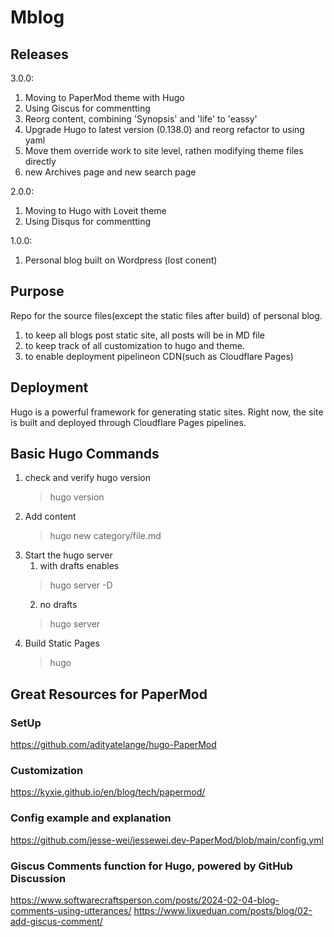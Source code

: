 # Mblog

## Releases

3.0.0:

1. Moving to PaperMod theme with Hugo
2. Using Giscus for commentting
3. Reorg content,  combining 'Synopsis' and 'life' to 'eassy'
4. Upgrade Hugo to latest version (0.138.0) and reorg refactor to using yaml
5. Move them override work to site level, rathen modifying theme files directly
6. new Archives page and new search page

2.0.0:

1. Moving to Hugo with Loveit theme
2. Using Disqus for commentting 

1.0.0:

1. Personal blog built on Wordpress (lost conent)

## Purpose

Repo for the source files(except the static files after build) of personal blog.

1. to keep all blogs post
    static site,  all posts will be in MD file
2. to keep track of all customization to hugo and theme.
3. to enable deployment pipelineon CDN(such as Cloudflare Pages)

## Deployment

Hugo is a powerful framework for generating static sites.
Right now,  the site is built and deployed through Cloudflare Pages pipelines.

## Basic Hugo Commands

1. check and verify hugo version
   >hugo version
2. Add content
   > hugo new category/file.md
3. Start the hugo server
   1. with drafts enables
   >hugo server -D
   2. no drafts
   >hugo server
4. Build Static Pages
   > hugo


## Great Resources for PaperMod

### SetUp
https://github.com/adityatelange/hugo-PaperMod

### Customization
https://kyxie.github.io/en/blog/tech/papermod/

### Config example and explanation
https://github.com/jesse-wei/jessewei.dev-PaperMod/blob/main/config.yml

### Giscus Comments function for Hugo, powered by GitHub Discussion
https://www.softwarecraftsperson.com/posts/2024-02-04-blog-comments-using-utterances/
https://www.lixueduan.com/posts/blog/02-add-giscus-comment/
